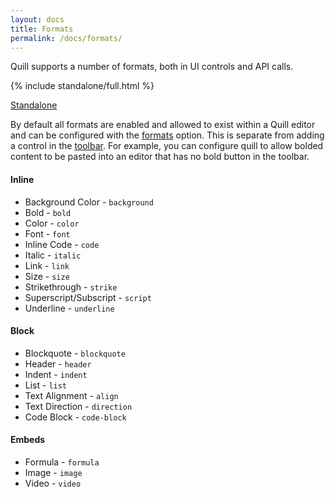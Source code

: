 ```yaml
---
layout: docs
title: Formats
permalink: /docs/formats/
---
```


Quill supports a number of formats, both in UI controls and API calls.

{% include standalone/full.html %}

<a class="standalone-link" href="/standalone/full">Standalone</a>

By default all formats are enabled and allowed to exist within a Quill editor and can be configured with the [formats](/docs/configuration/#formats) option. This is separate from adding a control in the [toolbar](/docs/modules/toolbar/). For example, you can configure quill to allow bolded content to be pasted into an editor that has no bold button in the toolbar.

#### Inline

  - Background Color - `background`
  - Bold - `bold`
  - Color - `color`
  - Font - `font`
  - Inline Code - `code`
  - Italic - `italic`
  - Link - `link`
  - Size - `size`
  - Strikethrough - `strike`
  - Superscript/Subscript - `script`
  - Underline - `underline`

#### Block

  - Blockquote - `blockquote`
  - Header - `header`
  - Indent - `indent`
  - List - `list`
  - Text Alignment - `align`
  - Text Direction - `direction`
  - Code Block - `code-block`

#### Embeds

  - Formula - `formula`
  - Image - `image`
  - Video - `video`

